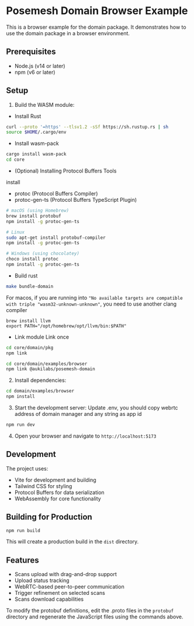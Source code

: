 # Posemesh Domain Browser Example

This is a browser example for the domain package. It demonstrates how to use the domain package in a browser environment.

## Prerequisites
- Node.js (v14 or later)
- npm (v6 or later)

## Setup
1. Build the WASM module:
- Install Rust
```bash
curl --proto '=https' --tlsv1.2 -sSf https://sh.rustup.rs | sh
source $HOME/.cargo/env
```

- Install wasm-pack
```bash
cargo install wasm-pack
cd core
```

- (Optional) Installing Protocol Buffers Tools

install 
- protoc (Protocol Buffers Compiler)
- protoc-gen-ts (Protocol Buffers TypeScript Plugin)

```bash
# macOS (using Homebrew)
brew install protobuf
npm install -g protoc-gen-ts

# Linux
sudo apt-get install protobuf-compiler
npm install -g protoc-gen-ts

# Windows (using chocolatey)
choco install protoc
npm install -g protoc-gen-ts
```

- Build rust
```bash
make bundle-domain
```
For macos, if you are running into `"No available targets are compatible with triple "wasm32-unknown-unknown"`, you need to use another clang compiler

```
brew install llvm
export PATH="/opt/homebrew/opt/llvm/bin:$PATH"
```

- Link module
Link once
```bash
cd core/domain/pkg
npm link

cd core/domain/examples/browser
npm link @aukilabs/posemesh-domain
```

2. Install dependencies:
```bash
cd domain/examples/browser
npm install
```

3. Start the development server:
Update .env, you should copy webrtc address of domain manager and any string as app id
```bash
npm run dev
```

4. Open your browser and navigate to `http://localhost:5173`


## Development

The project uses:
- Vite for development and building
- Tailwind CSS for styling
- Protocol Buffers for data serialization
- WebAssembly for core functionality

## Building for Production

```bash
npm run build
```

This will create a production build in the `dist` directory.

## Features

- Scans upload with drag-and-drop support
- Upload status tracking
- WebRTC-based peer-to-peer communication
- Trigger refinement on selected scans
- Scans download capabilities

To modify the protobuf definitions, edit the .proto files in the `protobuf` directory and regenerate the JavaScript files using the commands above. 
